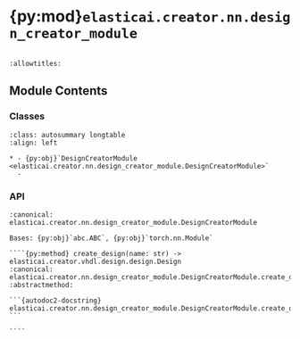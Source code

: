 # {py:mod}`elasticai.creator.nn.design_creator_module`

```{py:module} elasticai.creator.nn.design_creator_module
```

```{autodoc2-docstring} elasticai.creator.nn.design_creator_module
:allowtitles:
```

## Module Contents

### Classes

````{list-table}
:class: autosummary longtable
:align: left

* - {py:obj}`DesignCreatorModule <elasticai.creator.nn.design_creator_module.DesignCreatorModule>`
  -
````

### API

`````{py:class} DesignCreatorModule(*args, **kwargs)
:canonical: elasticai.creator.nn.design_creator_module.DesignCreatorModule

Bases: {py:obj}`abc.ABC`, {py:obj}`torch.nn.Module`

````{py:method} create_design(name: str) -> elasticai.creator.vhdl.design.design.Design
:canonical: elasticai.creator.nn.design_creator_module.DesignCreatorModule.create_design
:abstractmethod:

```{autodoc2-docstring} elasticai.creator.nn.design_creator_module.DesignCreatorModule.create_design
```

````

`````
